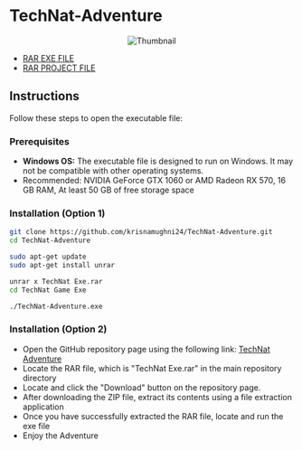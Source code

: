 # TechNat-Adventure

<p align="center">
  <img src="https://github.com/krisnamughni24/TechNat-Adventure/blob/main/cover.png" alt="Thumbnail" />
</p>

- [RAR EXE FILE](https://drive.google.com/file/d/1w2BDKL8pMSLQPWVSctBqqlP6nM7311xN/view?usp=sharing)
- [RAR PROJECT FILE](https://drive.google.com/file/d/1WOCqCYi4jMQlpEIZIMFB2j3F2ItUiGN4/view?usp=sharing)


## Instructions
Follow these steps to open the executable file:

### Prerequisites
- **Windows OS:** The executable file is designed to run on Windows. It may not be compatible with other operating systems.
- Recommended: NVIDIA GeForce GTX 1060 or AMD Radeon RX 570, 16 GB RAM, At least 50 GB of free storage space

### Installation (Option 1)

```bash
git clone https://github.com/krisnamughni24/TechNat-Adventure.git
cd TechNat-Adventure

sudo apt-get update
sudo apt-get install unrar

unrar x TechNat Exe.rar
cd TechNat Game Exe

./TechNat-Adventure.exe
```

### Installation (Option 2)
- Open the GitHub repository page using the following link: [TechNat Adventure](https://github.com/krisnamughni24/TechNat-Adventure)
- Locate the RAR file, which is "TechNat Exe.rar" in the main repository directory
- Locate and click the "Download" button on the repository page.
- After downloading the ZIP file, extract its contents using a file extraction application
- Once you have successfully extracted the RAR file, locate and run the exe file
- Enjoy the Adventure
